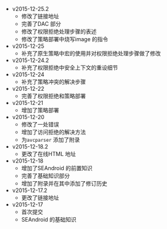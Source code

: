 + v2015-12-25.2
    * 修改了链接地址
    * 完善了DAC 部分
    * 修改了权限拒绝处理步骤的表述
    * 修改了策略部署中烧写image 的指令
+ v2015-12-25
    * 补充了原生策略中宏的使用并对权限拒绝处理步骤做了修改
+ v2015-12-24.2
    * 补充了权限拒绝中安全上下文的重设细节
+ v2015-12-24
    * 补充了策略冲突的解决步骤
+ v2015-12-22
    * 完善了权限拒绝和策略部署
+ v2015-12-21
    * 增加了策略部署
+ v2015-12-20
    * 修改了一处错误
    * 增加了访问拒绝的解决方法
    * 为`avcparser` 添加了附录
+ v2015-12-18.2
    * 更改了在线HTML 地址
+ v2015-12-18
    * 增加了SEAndroid 的前置知识
    * 完善了基础知识部分
    * 增加了附录并在其中添加了修订历史
+ v2015-12-17.2
    * 更改了链接地址
+ v2015-12-17
    * 首次提交
    * SEAndroid 的基础知识


